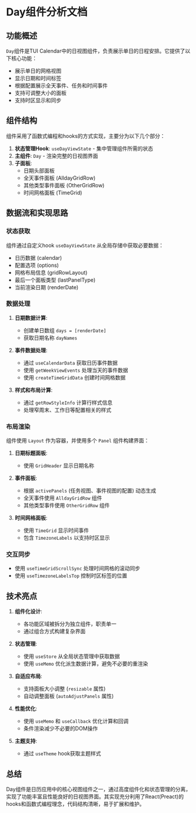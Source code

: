 # Day组件分析文档

## 功能概述

`Day`组件是TUI Calendar中的日视图组件，负责展示单日的日程安排。它提供了以下核心功能：

- 展示单日的网格视图
- 显示日期和时间标签
- 根据配置展示全天事件、任务和时间事件
- 支持可调整大小的面板
- 支持时区显示和同步

## 组件结构

组件采用了函数式编程和hooks的方式实现，主要分为以下几个部分：

1. **状态管理Hook**: `useDayViewState` - 集中管理组件所需的状态
2. **主组件**: `Day` - 渲染完整的日视图界面
3. **子面板**:
   - 日期头部面板
   - 全天事件面板 (AlldayGridRow)
   - 其他类型事件面板 (OtherGridRow)
   - 时间网格面板 (TimeGrid)

## 数据流和实现思路

### 状态获取

组件通过自定义hook `useDayViewState` 从全局存储中获取必要数据：
- 日历数据 (calendar)
- 配置选项 (options)
- 网格布局信息 (gridRowLayout)
- 最后一个面板类型 (lastPanelType)
- 当前渲染日期 (renderDate)

### 数据处理

1. **日期数据计算**:
   - 创建单日数组 `days = [renderDate]`
   - 获取日期名称 `dayNames`

2. **事件数据处理**:
   - 通过 `useCalendarData` 获取日历事件数据
   - 使用 `getWeekViewEvents` 处理当天的事件数据
   - 使用 `createTimeGridData` 创建时间网格数据

3. **样式和布局计算**:
   - 通过 `getRowStyleInfo` 计算行样式信息
   - 处理窄周末、工作日等配置相关的样式

### 布局渲染

组件使用 `Layout` 作为容器，并使用多个 `Panel` 组件构建界面：

1. **日期标题面板**:
   - 使用 `GridHeader` 显示日期名称

2. **事件面板**:
   - 根据 `activePanels` (任务视图、事件视图的配置) 动态生成
   - 全天事件使用 `AlldayGridRow` 组件
   - 其他类型事件使用 `OtherGridRow` 组件

3. **时间网格面板**:
   - 使用 `TimeGrid` 显示时间事件
   - 包含 `TimezoneLabels` 以支持时区显示

### 交互同步

- 使用 `useTimeGridScrollSync` 处理时间网格的滚动同步
- 使用 `useTimezoneLabelsTop` 控制时区标签的位置

## 技术亮点

1. **组件化设计**:
   - 各功能区域被拆分为独立组件，职责单一
   - 通过组合方式构建复杂界面

2. **状态管理**:
   - 使用 `useStore` 从全局状态管理中获取数据
   - 使用 `useMemo` 优化派生数据计算，避免不必要的重渲染

3. **自适应布局**:
   - 支持面板大小调整 (`resizable` 属性)
   - 自动调整面板 (`autoAdjustPanels` 属性)

4. **性能优化**:
   - 使用 `useMemo` 和 `useCallback` 优化计算和回调
   - 条件渲染减少不必要的DOM操作

5. **主题支持**:
   - 通过 `useTheme` hook获取主题样式

## 总结

Day组件是日历应用中的核心视图组件之一，通过高度组件化和状态管理的分离，实现了功能丰富且性能良好的日视图界面。其实现充分利用了React(Preact)的hooks和函数式编程理念，代码结构清晰，易于扩展和维护。
